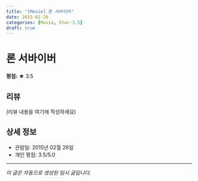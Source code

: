 ```yaml
---
title: "[Movie] 론 서바이버"
date: 2015-02-26
categories: [Movie, Star-3.5]
draft: true
---
```


# 론 서바이버

**평점:** ★ 3.5

## 리뷰

(리뷰 내용을 여기에 작성하세요)

## 상세 정보

- 관람일: 2015년 02월 26일
- 개인 평점: 3.5/5.0

---

*이 글은 자동으로 생성된 임시 글입니다.*
